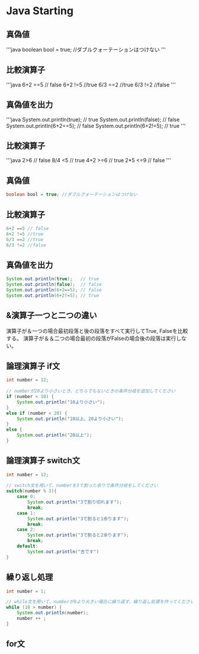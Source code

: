 Java Starting
============

真偽値
--------------
'''java
boolean bool = true; //ダブルクォーテーションはつけない
'''

比較演算子
---------------
'''java
6+2 ==5 // false
6+2 !=5 //true
6/3 ==2 //true
6/3 !=2 //false
'''

真偽値を出力
----------
'''java
System.out.println(true);   // true
System.out.println(false);  // false
System.out.println(6+2==5); // false
System.out.println(6+2!=5); // true
'''

比較演算子
---------
'''java
2>6     // false
8/4 <5  // true
4+2 >=6 // true
2*5 <=9 // false
'''


真偽値
--------------
```java
boolean bool = true; //ダブルクォーテーションはつけない
```

比較演算子
---------------
```java
6+2 ==5 // false
6+2 !=5 //true
6/3 ==2 //true
6/3 !=2 //false
```

真偽値を出力
----------
```java
System.out.println(true);   // true
System.out.println(false);  // false
System.out.println(6+2==5); // false
System.out.println(6+2!=5); // true
```


&演算子一つと二つの違い
----
演算子が＆一つの場合最初段落と後の段落をすべて実行してTrue, Falseを比較する。
演算子が＆＆二つの場合最初の段落がFalseの場合後の段落は実行しない。


論理演算子 if文
----
```java
int number = 12;
    
// numberが20より小さいとき、どちらでもないときの条件分岐を追加してください
if (number < 10) {
    System.out.println("10より小さい");
}
else if (number < 20) {
    System.out.println("10以上、20より小さい");
}
else {
    System.out.println("20以上");
}
```


論理演算子 switch文
----
```java
int number = 12;
    
// switch文を用いて、numberを3で割った余りで条件分岐をしてください
switch(number % 3){
    case 0:
        System.out.println("3で割り切れます");
        break;
    case 1:
        System.out.println("3で割ると1余ります");
        break;
    case 2:
        System.out.println("3で割ると2余ります");
        break;
    default:
        System.out.println("吉です")
}
```


繰り返し処理
----
```java
int number = 1;

// while文を用いて、numberが0より大きい場合に繰り返す、繰り返し処理を作ってください
while (10 > number) {
    System.out.println(number);
    number ++ ;
}
```


for文
----
